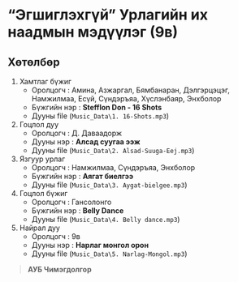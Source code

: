 # “Эгшиглэхгүй” Урлагийн их наадмын мэдүүлэг (9в)

## Хөтөлбөр

1. Хамтлаг бүжиг
    - Оролцогч : Амина, Азжаргал, Бямбанаран, Дэлгэрцэцэг, Намжилмаа, Есүй, Сүндэръяа, Хүслэнбаяр, Энхболор
    - Бүжгийн нэр : ****Stefflon Don - 16 Shots****
    - Дууны file (`Music_Data\1. 16-Shots.mp3`)
2. Гоцлол дуу
    - Оролцогч : Д. Даваадорж
    - Дууны нэр : **Алсад суугаа ээж**
    - Дууны file (`Music_Data\2. Alsad-Suuga-Eej.mp3`)
3. Язгуур урлаг
    - Оролцогч : Намжилмаа, Сүндэръяа, Энхболор
    - Бүжгийн нэр : **Аягат биелгээ**
    - Дууны file (`Music_Data\3. Aygat-bielgee.mp3`)
4. Гоцлол бүжиг
    - Оролцогч : Гансолонго
    - Бүжгийн нэр :  **************Belly Dance**************
    - Дууны file (`Music_Data\4. Belly dance.mp3`)
5. Найрал дуу
    - Оролцогч : 9в
    - Дууны нэр :  **Нарлаг монгол орон**
    - Дууны file (`Music_Data\5. Narlag-Mongol.mp3`)

> **АУБ Чимэгдолгор**
>